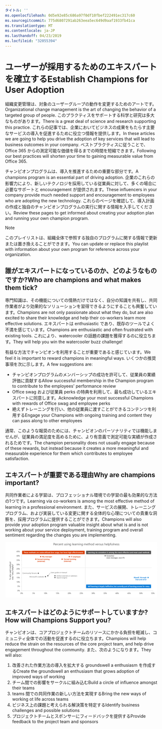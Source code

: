```yaml
---
タイトル: ''
ms.openlocfilehash: 0d5e92e85c686a97f0df10fbef222491ec317c60
ms.sourcegitcommit: 775d6807291ab263eea5ec649d9aaf1933fb41ca
ms.translationtype: MT
ms.contentlocale: ja-JP
ms.lasthandoff: 04/23/2019
ms.locfileid: "32055394"
---
```

# <a name="establish-champions-for-user-adoption"></a><span data-ttu-id="dc138-102">ユーザーが採用するためのエキスパートを確立する</span><span class="sxs-lookup"><span data-stu-id="dc138-102">Establish Champions for User Adoption</span></span> 

<span data-ttu-id="dc138-103">組織変更管理は、対象のユーザーグループの動作を変更するためのアートです。</span><span class="sxs-lookup"><span data-stu-id="dc138-103">Organizational change management is the art of changing the behavior of a targeted group of people.</span></span> <span data-ttu-id="dc138-104">このプラクティスをサポートする科学と研究は多大なものがあります。</span><span class="sxs-lookup"><span data-stu-id="dc138-104">There is a great deal of science and research supporting this practice.</span></span> <span data-ttu-id="dc138-105">これらの記事では、企業においてビジネスの成果をもたらす主要なサービスの導入を促進するために役立つ情報を提供します。</span><span class="sxs-lookup"><span data-stu-id="dc138-105">In these articles we are going to help you drive the adoption of key services that will lead to business outcomes in your company.</span></span>  <span data-ttu-id="dc138-106">ベストプラクティスに従うことで、Office 365 からの測定可能な価値を得るまでの時間を短縮できます。</span><span class="sxs-lookup"><span data-stu-id="dc138-106">Following our best practices will shorten your time to gaining measurable value from Office 365.</span></span>  

<span data-ttu-id="dc138-107">チャンピオンプログラムは、導入を推進するための重要な部分です。</span><span class="sxs-lookup"><span data-stu-id="dc138-107">A champions program is an essential part of driving adoption.</span></span> <span data-ttu-id="dc138-108">企業のこれらの影響力により、新しいテクノロジを採用している従業員に対して、多くの場合に必要なサポートと encouragement が提供されます。</span><span class="sxs-lookup"><span data-stu-id="dc138-108">These influencers in your company provide much needed support and encouragement to employees who are adopting the new technology.</span></span> <span data-ttu-id="dc138-109">これらのページを確認して、導入計画の作成と独自のチャンピオンプログラムの実行に関する情報を入手してください。</span><span class="sxs-lookup"><span data-stu-id="dc138-109">Review these pages to get informed about creating your adoption plan and running your own champion program.</span></span> 

> [!NOTE]
> <span data-ttu-id="dc138-110">このプレイリストは、組織全体で参照する独自のプログラムに関する情報で更新または置き換えることができます。</span><span class="sxs-lookup"><span data-stu-id="dc138-110">You can update or replace this playlist with information about your own program for reference across your organization.</span></span>

## <a name="who-are-champions-and-what-makes-them-tick"></a><span data-ttu-id="dc138-111">誰がエキスパートになっているのか、どのようなものですか?</span><span class="sxs-lookup"><span data-stu-id="dc138-111">Who are champions and what makes them tick?</span></span>

<span data-ttu-id="dc138-112">専門知識は、その機能についての情熱だけではなく、自分の知識を共有し、共同作業者がより効果的なソリューションを習得できるようにすることも興奮しています。</span><span class="sxs-lookup"><span data-stu-id="dc138-112">Champions are not only passionate about what they do, but are also excited to share their knowledge and help their co-workers learn more effective solutions.</span></span> <span data-ttu-id="dc138-113">エキスパートは enthusiastic であり、既存のツールでよく不満を感じています。</span><span class="sxs-lookup"><span data-stu-id="dc138-113">Champions are enthusiastic and often frustrated with existing tools.</span></span> <span data-ttu-id="dc138-114">これにより、watercooler の話題の課題を獲得するのに役立ちます。</span><span class="sxs-lookup"><span data-stu-id="dc138-114">They will help you win the watercooler buzz challenge!</span></span>  

<span data-ttu-id="dc138-115">有益な方法でチャンピオンを利用することが重要であると感じています。</span><span class="sxs-lookup"><span data-stu-id="dc138-115">We feel it is important to reward champions in meaningful ways.</span></span> <span data-ttu-id="dc138-116">いくつかの推奨事項を次に示します。</span><span class="sxs-lookup"><span data-stu-id="dc138-116">A few suggestions are:</span></span>

- <span data-ttu-id="dc138-117">チャンピオンプログラムのメンバーシップの成功を許可して、従業員の業績評価に貢献する</span><span class="sxs-lookup"><span data-stu-id="dc138-117">Allow successful membership in the Champion program to contribute to the employees' performance review</span></span>
- <span data-ttu-id="dc138-118">Office swag および従業員 perks の特典を利用して、最も成功しているエキスパートに同意します。</span><span class="sxs-lookup"><span data-stu-id="dc138-118">Acknowledge your most successful Champions with rewards of Office swag and employee perks</span></span>  
- <span data-ttu-id="dc138-119">絶えずトレーニングを行い、他の従業員に渡すことができるコンテンツを利用する</span><span class="sxs-lookup"><span data-stu-id="dc138-119">Engage your Champions with ongoing training and content they can pass along to other employees</span></span> 

<span data-ttu-id="dc138-120">通常、このような報奨のためには、チャンピオンのパーソナリティでは機能しませんが、従業員の満足度を高めるために、より有意義で測定可能な実績が作成されるためです。</span><span class="sxs-lookup"><span data-stu-id="dc138-120">The champion personality does not usually engage because of these rewards, but instead because it creates a more meaningful and measurable experience for them which contributes to employee satisfaction.</span></span> 

## <a name="why-are-champions-important"></a><span data-ttu-id="dc138-121">エキスパートが重要である理由</span><span class="sxs-lookup"><span data-stu-id="dc138-121">Why are champions important?</span></span> 

<span data-ttu-id="dc138-122">共同作業者による学習は、プロフェッショナル環境での学習の最も効果的な方法の1つです。</span><span class="sxs-lookup"><span data-stu-id="dc138-122">Learning via co-workers is among the most effective method of learning in a professional environment.</span></span> <span data-ttu-id="dc138-123">また、サービスの展開、トレーニングプログラム、および実装している変更に関する全体的な心理についての貴重な洞察を、採用プログラムに提供することができます。</span><span class="sxs-lookup"><span data-stu-id="dc138-123">Champions will also provide your adoption program valuable insight about what is and is not working about your service deployment, training program and overall sentiment regarding the changes you are implementing.</span></span>  

![学習方法 vs helpfulness を使用したパーセンテージ](media/champstats.png)

## <a name="how-will-champions-support-you"></a><span data-ttu-id="dc138-125">エキスパートはどのようにサポートしていますか?</span><span class="sxs-lookup"><span data-stu-id="dc138-125">How will Champions Support you?</span></span>

<span data-ttu-id="dc138-126">チャンピオンは、コアプロジェクトチームのリソースにかかる負担を軽減し、コミュニティ全体での活動を促進するのに役立ちます。</span><span class="sxs-lookup"><span data-stu-id="dc138-126">Champions will help reduce the strain on the resources of the core project team, and help drive engagement throughout the community.</span></span> <span data-ttu-id="dc138-127">また、次のようになります。</span><span class="sxs-lookup"><span data-stu-id="dc138-127">They will also:</span></span>

1. <span data-ttu-id="dc138-128">改善された作業方法の導入を拡大する groundswell a enthusiasm を作成する</span><span class="sxs-lookup"><span data-stu-id="dc138-128">Create the groundswell an enthusiasm that grows adoption of improved ways of working</span></span>
1. <span data-ttu-id="dc138-129">チーム間での影響をサークルに組み込む</span><span class="sxs-lookup"><span data-stu-id="dc138-129">Build a circle of influence amongst their teams</span></span>
1. <span data-ttu-id="dc138-130">teams 間での共同作業の新しい方法を実現する</span><span class="sxs-lookup"><span data-stu-id="dc138-130">Bring the new ways of working ot life across teams</span></span>
1. <span data-ttu-id="dc138-131">ビジネス上の課題と考えられる解決策を特定する</span><span class="sxs-lookup"><span data-stu-id="dc138-131">Identify business challenges and possible solutions</span></span>
1. <span data-ttu-id="dc138-132">プロジェクトチームとスポンサーにフィードバックを提供する</span><span class="sxs-lookup"><span data-stu-id="dc138-132">Provide feedback to the project team and sponsors</span></span>
